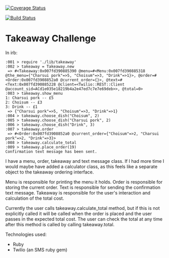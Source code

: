 [![Coverage Status](https://coveralls.io/repos/github/makersacademy/takeaway-challenge/badge.svg)](https://coveralls.io/github/makersacademy/takeaway-challenge)

[![Build Status](https://travis-ci.org/makersacademy/takeaway-challenge.svg?branch=master)](https://travis-ci.org/makersacademy/takeaway-challenge)

Takeaway Challenge
==================

In irb:
```
:001 > require './lib/takeaway'
:002 > takeaway = Takeaway.new
 => #<Takeaway:0x007fd390885390 @menu=#<Menu:0x007fd390885318 @the_menu={"Charsui pork"=>5, "Choisum"=>3, "Drink"=>1}>, @order=#<Order:0x007fd3908852a0 @current_order={}>, @text=#<Text:0x007fd390885228 @client=<Twilio::REST::Client @account_sid=ACd1e035e18219b4a2e47ed7c7e7e69deb>>, @total=0>
:003 > takeaway.show_menu
1: Charsui pork -- £5
2: Choisum -- £3
3: Drink -- £1
 => {"Charsui pork"=>5, "Choisum"=>3, "Drink"=>1}
:004 > takeaway.choose_dish("Choisum", 2)
:005 > takeaway.choose_dish("Charsui pork", 2)
:006 > takeaway.choose_dish("Drink", 3)
:007 > takeaway.order
 => #<Order:0x007fd3908852a0 @current_order={"Choisum"=>2, "Charsui pork"=>2, "Drink"=>3}>
:008 > takeaway.calculate_total
:009 > takeaway.place_order(19)
Confirmation text message has been sent.
```

I have a menu, order, takeaway and text message class. If I had more time I would maybe have added a calculator class, as this feels like a separate object to the takeaway ordering interface.

Menu is responsible for printing the menu it holds.
Order is responsible for storing the current order.
Text is responsible for sending the confirmation text message.
Takeaway is responsible for the user's interaction and calculation of the total cost.


Currently the user calls takeaway.calculate_total method, but if this is not explicitly called it will be called when the order is placed and the user passes in the expected total cost. The user can check the total at any time after this method is called by calling takeaway.total.


Technologies used:
- Ruby
- Twilio (an SMS ruby gem)
